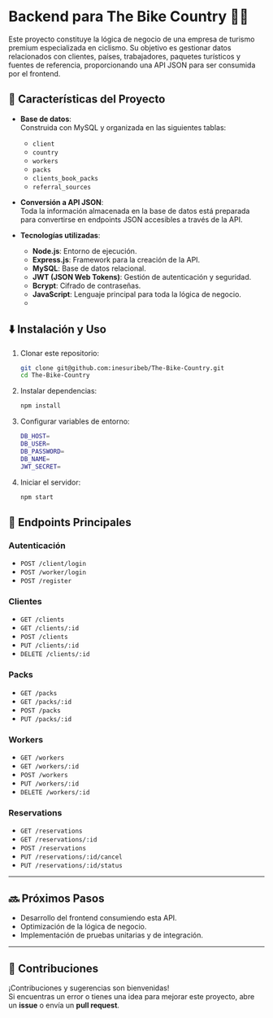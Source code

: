 # Backend para The Bike Country 🚴‍♂️  

Este proyecto constituye la lógica de negocio de una empresa de turismo premium especializada en ciclismo. Su objetivo es gestionar datos relacionados con clientes, países, trabajadores, paquetes turísticos y fuentes de referencia, proporcionando una API JSON para ser consumida por el frontend.  

## 🔧 **Características del Proyecto**  
- **Base de datos**:  
  Construida con MySQL y organizada en las siguientes tablas:  
  - `client`  
  - `country`  
  - `workers`  
  - `packs`  
  - `clients_book_packs`  
  - `referral_sources`
 
- **Conversión a API JSON**:  
  Toda la información almacenada en la base de datos está preparada para convertirse en endpoints JSON accesibles a través de la API.  

- **Tecnologías utilizadas**:  
  - **Node.js**: Entorno de ejecución.  
  - **Express.js**: Framework para la creación de la API.  
  - **MySQL**: Base de datos relacional.  
  - **JWT (JSON Web Tokens)**: Gestión de autenticación y seguridad.  
  - **Bcrypt**: Cifrado de contraseñas.  
  - **JavaScript**: Lenguaje principal para toda la lógica de negocio.
  - 
## ⬇️ **Instalación y Uso**  

1. Clonar este repositorio:  
   ```bash
   git clone git@github.com:inesuribeb/The-Bike-Country.git
   cd The-Bike-Country

2. Instalar dependencias:
   ```bash
   npm install

3. Configurar variables de entorno:
   ```bash
   DB_HOST=
   DB_USER=
   DB_PASSWORD=
   DB_NAME=
   JWT_SECRET=

4. Iniciar el servidor:
   ```bash
   npm start

## 🚀 **Endpoints Principales**  

### **Autenticación**  
- `POST /client/login`
- `POST /worker/login`  
- `POST /register`  

### **Clientes**  
- `GET /clients`
- `GET /clients/:id`
- `POST /clients`
- `PUT /clients/:id` 
- `DELETE /clients/:id` 

### **Packs**  
- `GET /packs`
- `GET /packs/:id`  
- `POST /packs`
- `PUT /packs/:id`

### **Workers** 
- `GET /workers`
- `GET /workers/:id`
- `POST /workers`
- `PUT /workers/:id` 
- `DELETE /workers/:id`

### **Reservations** 
- `GET /reservations`
- `GET /reservations/:id`  
- `POST /reservations`
- `PUT /reservations/:id/cancel`
- `PUT /reservations/:id/status`

---

## 🔜 **Próximos Pasos**  
- Desarrollo del frontend consumiendo esta API.  
- Optimización de la lógica de negocio.  
- Implementación de pruebas unitarias y de integración.  

---

## 🤝 **Contribuciones**  
¡Contribuciones y sugerencias son bienvenidas!  
Si encuentras un error o tienes una idea para mejorar este proyecto, abre un **issue** o envía un **pull request**.


